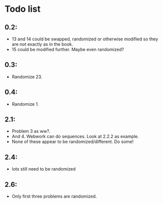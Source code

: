 # Todo list

## 0.2:

- 13 and 14 could be swapped, randomized or otherwise modified so they are not exactly as in the book.
- 15 could be modified further.  Maybe even randomized?

## 0.3:
* Randomize 23.

## 0.4:
* Randomize 1.

## 2.1:

* Problem 3 as ww?.
* And 4.  Webwork can do sequences.  Look at 2.2.2 as example.
* None of these appear to be randomized/different.  Do some!


## 2.4:
- lots still need to be randomized

## 2.6:
- Only first three problems are randomized.

